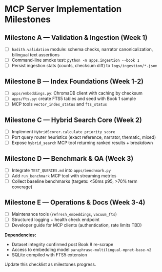 # MCP Server Implementation Milestones

## Milestone A — Validation & Ingestion (Week 1)
- [ ] `hadith.validation` module: schema checks, narrator canonicalization, bilingual text assertions
- [ ] Command-line smoke test: `python -m apps.ingestion --book 1`
- [ ] Persist ingestion stats (counts, checksum diff) to `logs/ingestion/*.json`

## Milestone B — Index Foundations (Week 1-2)
- [ ] `apps/embeddings.py`: ChromaDB client with caching by checksum
- [ ] `apps/fts.py`: create FTS5 tables and seed with Book 1 sample
- [ ] MCP tools `vector_index_status` and `fts_status`

## Milestone C — Hybrid Search Core (Week 2)
- [ ] Implement `HybridScorer.calculate_priority_score`
- [ ] Port query router heuristics (exact reference, narrator, thematic, mixed)
- [ ] Expose `hybrid_search` MCP tool returning ranked results + breakdown

## Milestone D — Benchmark & QA (Week 3)
- [ ] Integrate `TEST_QUERIES.md` into `apps/benchmark.py`
- [ ] Add `run_benchmark` MCP tool with streaming metrics
- [ ] Collect baseline benchmarks (targets: <50ms p95, >70% term coverage)

## Milestone E — Operations & Docs (Week 3-4)
- [ ] Maintenance tools (`refresh_embeddings`, `vacuum_fts`)
- [ ] Structured logging + health check endpoint
- [ ] Developer guide for MCP clients (authentication, rate limits TBD)

**Dependencies:**
- Dataset integrity confirmed post Book 8 re-scrape
- Access to embedding model `paraphrase-multilingual-mpnet-base-v2`
- SQLite compiled with FTS5 extension

Update this checklist as milestones progress.
